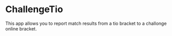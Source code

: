 ChallengeTio
============
This app allows you to report match results from a tio bracket to a challonge online bracket.